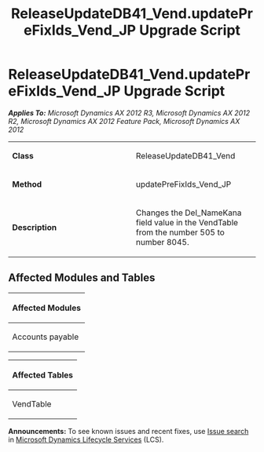 ﻿---
title: ReleaseUpdateDB41_Vend.updatePreFixIds_Vend_JP Upgrade Script
TOCTitle: ReleaseUpdateDB41_Vend.updatePreFixIds_Vend_JP Upgrade Script
ms:assetid: c27cb15f-a4bd-4ef5-7935-0f1ab3f480b3
ms:mtpsurl: https://msdn.microsoft.com/en-us/library/JJ686829(v=AX.60)
ms:contentKeyID: 49711026
ms.date: 05/18/2015
mtps_version: v=AX.60
---

# ReleaseUpdateDB41\_Vend.updatePreFixIds\_Vend\_JP Upgrade Script 


_**Applies To:** Microsoft Dynamics AX 2012 R3, Microsoft Dynamics AX 2012 R2, Microsoft Dynamics AX 2012 Feature Pack, Microsoft Dynamics AX 2012_

<table>
<colgroup>
<col style="width: 50%" />
<col style="width: 50%" />
</colgroup>
<tbody>
<tr class="odd">
<td><p><strong>Class</strong></p></td>
<td><p>ReleaseUpdateDB41_Vend</p></td>
</tr>
<tr class="even">
<td><p><strong>Method</strong></p></td>
<td><p>updatePreFixIds_Vend_JP</p></td>
</tr>
<tr class="odd">
<td><p><strong>Description</strong></p></td>
<td><p>Changes the Del_NameKana field value in the VendTable from the number 505 to number 8045.</p></td>
</tr>
</tbody>
</table>


## Affected Modules and Tables

<table>
<colgroup>
<col style="width: 100%" />
</colgroup>
<thead>
<tr class="header">
<th><p>Affected Modules</p></th>
</tr>
</thead>
<tbody>
<tr class="odd">
<td><p>Accounts payable</p></td>
</tr>
</tbody>
</table>


<table>
<colgroup>
<col style="width: 100%" />
</colgroup>
<thead>
<tr class="header">
<th><p>Affected Tables</p></th>
</tr>
</thead>
<tbody>
<tr class="odd">
<td><p>VendTable</p></td>
</tr>
</tbody>
</table>

  
**Announcements:** To see known issues and recent fixes, use [Issue search](http://go.microsoft.com/fwlink/?linkid=389258) in [Microsoft Dynamics Lifecycle Services](http://go.microsoft.com/fwlink/?linkid=306505) (LCS).

